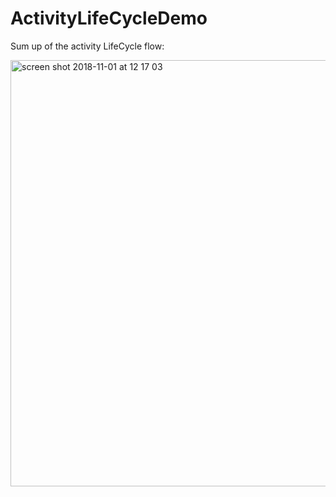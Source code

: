 # ActivityLifeCycleDemo

Sum up of the activity LifeCycle flow:

<img width="682" alt="screen shot 2018-11-01 at 12 17 03" src="https://user-images.githubusercontent.com/19998327/47851420-7921e280-ddd0-11e8-9ae2-00dcae1c97ee.png">
